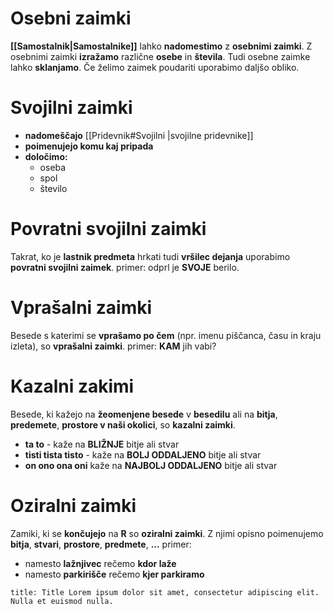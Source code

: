 # Osebni zaimki
**[[Samostalnik|Samostalnike]]** lahko **nadomestimo** z **osebnimi zaimki**. Z osebnimi zaimki **izražamo** različne **osebe** in **števila**. Tudi osebne zaimke lahko **sklanjamo**. Če želimo zaimek poudariti uporabimo daljšo obliko.

# Svojilni zaimki
+ **nadomeščajo** [[Pridevnik#Svojilni |svojilne pridevnike]]
+ **poimenujejo komu kaj pripada**
+ **določimo:**
	+ oseba 
	+ spol 
	+ število

# Povratni svojilni zaimki
Takrat, ko je **lastnik predmeta** hrkati tudi **vršilec dejanja** uporabimo **povratni svojilni zaimek**.
primer: odprl je **SVOJE** berilo.

# Vprašalni zaimki
Besede s katerimi se **vprašamo po čem** (npr. imenu piščanca, času in kraju izleta), so **vprašalni zaimki**.
primer: **KAM** jih vabi?

# Kazalni zakimi
Besede, ki kažejo na **žeomenjene besede** v **besedilu** ali na **bitja**, **predemete**, **prostore v naši okolici**, so **kazalni zaimki**.
+ **ta to** - kaže na **BLIŽNJE** bitje ali stvar
+ **tisti tista tisto** - kaže na **BOLJ ODDALJENO** bitje ali stvar
+ **on ono ona oni** kaže na **NAJBOLJ ODDALJENO** bitje ali stvar

# Oziralni zaimki
Zamiki, ki se **končujejo** na **R** so **oziralni zaimki**. Z njimi opisno poimenujemo **bitja**, **stvari**, **prostore**, **predmete**, **...**
primer: 
+ namesto **lažnjivec** rečemo **kdor laže**
+ namesto **parkirišče** rečemo **kjer parkiramo**

```ad-note 
title: Title Lorem ipsum dolor sit amet, consectetur adipiscing elit. Nulla et euismod nulla. 
```
